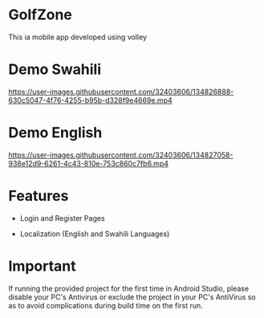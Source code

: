 # GolfZone
 This ia mobile app developed using volley
# Demo Swahili
https://user-images.githubusercontent.com/32403606/134826888-630c5047-4f76-4255-b95b-d328f9e4669e.mp4

# Demo English
https://user-images.githubusercontent.com/32403606/134827058-938e12d9-6261-4c43-810e-753c860c7fb6.mp4

# Features
>
- Login and Register Pages
>
- Localization (English and Swahili Languages)
>

# Important
If running the provided project for the first time in Android Studio, please disable your PC's Antivirus or exclude the project in your PC's AntiVirus so as to avoid complications during build time on the first run.
